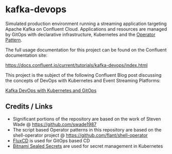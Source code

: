 # kafka-devops

Simulated production environment running a streaming application targeting Apache Kafka on Confluent Cloud.
Applications and resources are managed by GitOps with declarative infrastructure, Kubernetes and the [Operator Pattern](https://kubernetes.io/docs/concepts/extend-kubernetes/operator/).

The full usage documentation for this project can be found on the Confluent documentation site:

https://docs.confluent.io/current/tutorials/kafka-devops/index.html

This project is the subject of the following Confluent Blog post discussing the concepts of DevOps with Kubernetes and Event Streaming Platforms:

[Kafka DevOps with Kubernetes and GitOps](https://blog.confluent.io)

## Credits / Links
* Significant portions of the repository are based on the work of Steven Wade @ https://github.com/swade1987
* The script based Operator patterns in this repository are based on the shell-operator project @ https://github.com/flant/shell-operator
* [FluxCD](https://github.com/fluxcd/flux) is used for GitOps based CD
* [Bitnami Sealed Secrets](https://github.com/bitnami-labs/sealed-secrets) are used for secret management in Kubernetes
